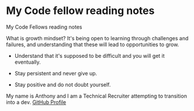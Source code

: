 # My Code fellow reading notes

My Code Fellows reading notes

What is growth mindset? It's being open to learning through challenges and failures, and understanding that these will lead to opportunities to grow.

- Understand that it's supposed to be difficult and you will get it eventually.

- Stay persistent and never give up.

- Stay positive and do not doubt yourself.

My name is Anthony and I am a Technical Recruiter attempting to transition into a dev. 
[GitHub Profile](https://github.com/AnthonyBytes)
